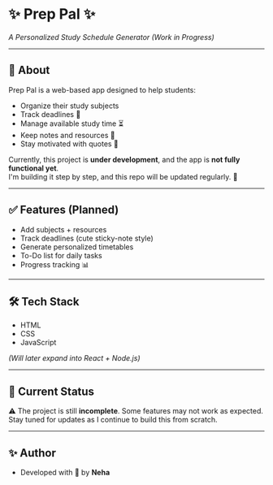 # ✨ Prep Pal ✨
*A Personalized Study Schedule Generator (Work in Progress)*

---

## 📖 About
Prep Pal is a web-based app designed to help students:  
- Organize their study subjects  
- Track deadlines 📝  
- Manage available study time ⏳  
- Keep notes and resources 📂  
- Stay motivated with quotes 💜  

Currently, this project is **under development**, and the app is **not fully functional yet**.  
I'm building it step by step, and this repo will be updated regularly. 🚀  

---

## ✅ Features (Planned)
- Add subjects + resources  
- Track deadlines (cute sticky-note style)  
- Generate personalized timetables  
- To-Do list for daily tasks  
- Progress tracking 📊  

---

## 🛠️ Tech Stack
- HTML  
- CSS  
- JavaScript  

*(Will later expand into React + Node.js)*  

---

## 🚧 Current Status
⚠️ The project is still **incomplete**. Some features may not work as expected.  
Stay tuned for updates as I continue to build this from scratch.  

---

## ✨ Author
- Developed with 💜 by **Neha**  
